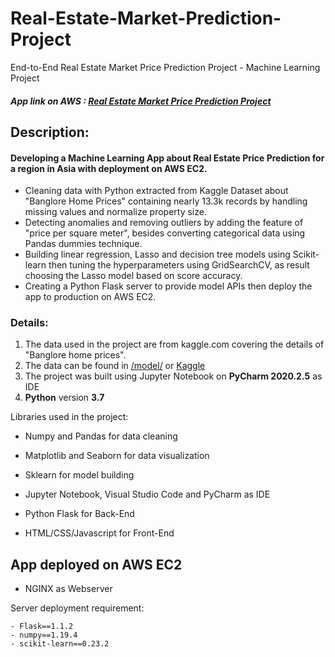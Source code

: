 # Real-Estate-Market-Prediction-Project
End-to-End Real Estate Market Price Prediction Project - Machine Learning Project

##### App link on AWS : [Real Estate Market Price Prediction Project](http://ec2-15-237-137-129.eu-west-3.compute.amazonaws.com/)

## Description:
#### Developing a Machine Learning App about Real Estate Price Prediction for a region in Asia with deployment on AWS EC2.
* Cleaning data with Python extracted from Kaggle Dataset about "Banglore Home Prices" containing nearly 13.3k records by handling missing values and normalize property size.
* Detecting anomalies and removing outliers by adding the feature of "price per square meter", besides converting categorical data using Pandas dummies technique.
* Building linear regression, Lasso and decision tree models using Scikit-learn then tuning the hyperparameters using GridSearchCV, as result choosing the Lasso model based on score accuracy.
* Creating a Python Flask server to provide model APIs then deploy the app to production on AWS EC2.


### Details:
1. The data used in the project are from kaggle.com covering the details of "Banglore home prices".
1. The data can be found in [/model/](https://github.com/sakuragi97/Real-Estate-Market-Prediction-Project/tree/master/model) or [Kaggle](https://www.kaggle.com/amitabhajoy/bengaluru-house-price-data)
1. The project was built using Jupyter Notebook on **PyCharm 2020.2.5** as IDE
1. **Python** version **3.7**

Libraries used in the project:

* Numpy and Pandas for data cleaning
* Matplotlib and Seaborn for data visualization
* Sklearn for model building

* Jupyter Notebook, Visual Studio Code and PyCharm as IDE
* Python Flask for Back-End
* HTML/CSS/Javascript for Front-End

## App deployed on AWS EC2

* NGINX as Webserver

Server deployment requirement:
```
- Flask==1.1.2
- numpy==1.19.4
- scikit-learn==0.23.2
```

